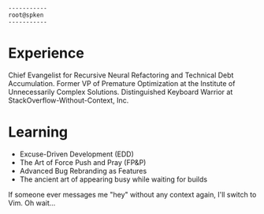 ```
-----------
root@spken
-----------
```
# Experience

Chief Evangelist for Recursive Neural Refactoring and Technical Debt Accumulation. Former VP of Premature Optimization at the Institute of Unnecessarily Complex Solutions. Distinguished Keyboard Warrior at StackOverflow-Without-Context, Inc.

# Learning

- Excuse-Driven Development (EDD)
- The Art of Force Push and Pray (FP&P)
- Advanced Bug Rebranding as Features
- The ancient art of appearing busy while waiting for builds

If someone ever messages me "hey" without any context again, I'll switch to Vim. Oh wait...
